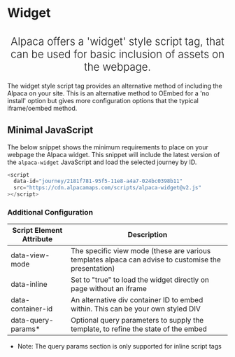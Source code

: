 # Widget

<h2 style="font-weight:300; font-size:1.5rem; text-align: center;">
Alpaca offers a 'widget' style script tag, that can be used for basic inclusion
of assets on the webpage.
</h2>

The widget style script tag provides an alternative method of including the
Alpaca on your site. This is an alternative method to OEmbed for a 'no install'
option but gives more configuration options that the typical iframe/oembed
method.

## Minimal JavaScript

The below snippet shows the minimum requirements to place on your webpage the
Alpaca widget. This snippet will include the latest version of the
`alpaca-widget` JavaScript and load the selected journey by ID.

```javascript
<script
  data-id="journey/2181f781-95f5-11e8-a4a7-024bc0398b11"
  src="https://cdn.alpacamaps.com/scripts/alpaca-widget@v2.js"
></script>
```

### Additional Configuration

| Script Element Attribute | Description                                                                                          |
| ------------------------ | ---------------------------------------------------------------------------------------------------- |
| data-view-mode           | The specific view mode (these are various templates alpaca can advise to customise the presentation) |
| data-inline              | Set to "true" to load the widget directly on page without an iframe                                  |
| data-container-id        | An alternative div container ID to embed within. This can be your own styled DIV                     |
| data-query-params\*      | Optional query parameters to supply the template, to refine the state of the embed                   |

- Note: The query params section is only supported for inline script tags
